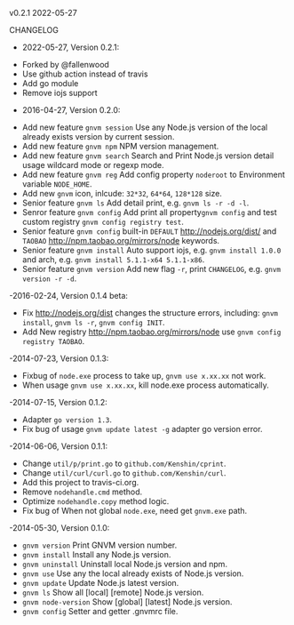 v0.2.1 2022-05-27

CHANGELOG
- 2022-05-27, Version 0.2.1:
* Forked by @fallenwood
* Use github action instead of travis
* Add go module
* Remove iojs support

- 2016-04-27, Version 0.2.0:
* Add new feature `gnvm session` Use any Node.js version of the local already exists version by current session.
* Add new feature `gnvm npm`     NPM version management.
* Add new feature `gnvm search`  Search and Print Node.js version detail usage wildcard mode or regexp mode.
* Add new feature `gnvm reg`     Add config property `noderoot` to Environment variable `NODE_HOME`.
* Add new `gnvm` icon, inlcude:  `32*32`, `64*64`, `128*128` size.
* Senior  feature `gnvm ls`      Add detail print, e.g. `gnvm ls -r -d -l`.
* Senror  feature `gnvm config`  Add print all property`gnvm config` and test custom registry `gnvm config registry test`.
* Senior  feature `gnvm config`  built-in `DEFAULT` <http://nodejs.org/dist/> and `TAOBAO` <http://npm.taobao.org/mirrors/node> keywords.
* Senior  feature `gnvm install` Auto support iojs, e.g. `gnvm install 1.0.0` and arch, e.g. `gnvm install 5.1.1-x64 5.1.1-x86`.
* Senior  feature `gnvm version` Add new flag `-r`, print `CHANGELOG`, e.g. `gnvm version -r -d`.

-2016-02-24, Version 0.1.4 beta:
* Fix <http://nodejs.org/dist> changes the structure errors, including: `gnvm install`, `gnvm ls -r`, `gnvm config INIT`.
* Add New registry <http://npm.taobao.org/mirrors/node> use `gnvm config registry TAOBAO`.

-2014-07-23, Version 0.1.3:
* Fixbug of `node.exe` process to take up,  `gnvm use x.xx.xx` not work.
* When usage `gnvm use x.xx.xx`, kill node.exe process automatically.

-2014-07-15, Version 0.1.2:
* Adapter `go version 1.3`.
* Fix bug of usage `gnvm update latest -g` adapter go version error.

-2014-06-06, Version 0.1.1:
* Change `util/p/print.go`   to `github.com/Kenshin/cprint`.
* Change `util/curl/curl.go` to `github.com/Kenshin/curl`.
* Add this project to travis-ci.org.
* Remove `nodehandle.cmd` method.
* Optimize `nodehandle.copy` method logic.
* Fix bug of When not global `node.exe`, need get `gnvm.exe` path.

-2014-05-30, Version 0.1.0:
* `gnvm version`         Print GNVM version number.
* `gnvm install`         Install any Node.js version.
* `gnvm uninstall`       Uninstall local Node.js version and npm.
* `gnvm use`             Use any the local already exists of Node.js version.
* `gnvm update`          Update Node.js latest version.
* `gnvm ls`              Show all [local] [remote] Node.js version.
* `gnvm node-version`    Show [global] [latest] Node.js version.
* `gnvm config`          Setter and getter .gnvmrc file.
